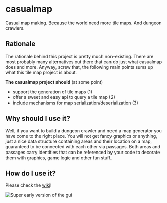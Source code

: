 # casualmap
Casual map making. Because the world need more tile maps. And dungeon crawlers.

## Rationale
The rationale behind this project is pretty much non-existing. There are most probably many alternatives out there that can do just what casualmap does and more. 
Anyway, screw that, the following main points sums up what this tile map project is about.

**The casualmap project should** (at some point)
* support the generation of tile maps (1)
* offer a sweet and easy api to query a tile map (2)
* include mechanisms for map serialization/deserialization (3)

## Why should I use it?
Well, if you want to build a dungeon crawler and need a map generator you have come to the right place. You will not get fancy graphics or anything, just a nice data structure containing areas and their location on a map, guaranteed to be connected with each other via passages. Both areas and passages carry identities that can be referenced by your code to decorate them with graphics, game logic and other fun stuff.

## How do I use it?
Please check the [wiki](https://github.com/indifferen7/casualmap/wiki)!

![Super early version of the gui](https://dl.dropboxusercontent.com/u/404130/casualmap/example.png)

